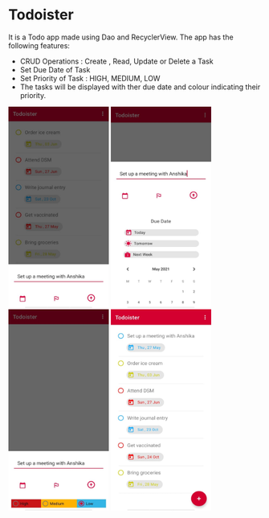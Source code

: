 # Todoister

It is a Todo app made using Dao and RecyclerView.
The app has the following features:
- CRUD Operations : Create , Read, Update or Delete a Task
- Set Due Date of Task
- Set Priority of Task : HIGH, MEDIUM, LOW
- The tasks will be displayed with ther due date and colour indicating their priority.

<img src = "Screenshots/Img1.jpeg"  width="200" height="400">  <img src = "Screenshots/Img2.jpeg"  width="200" height="400"> <img src = "Screenshots/Img3.jpeg"  width="200" height="400">
 <img src = "Screenshots/Img4.jpeg"  width="200" height="400">
